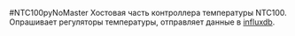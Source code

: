 
#NTC100pyNoMaster
Хостовая часть контроллера температуры NTC100.
Опрашивает регуляторы температуры, отправляет данные в 
[influxdb](https://www.influxdata.com/time-series-platform/influxdb/).